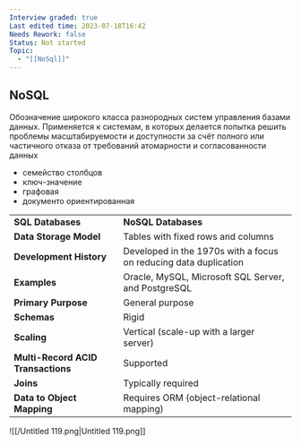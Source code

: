```yaml
---
Interview graded: true
Last edited time: 2023-07-18T16:42
Needs Rework: false
Status: Not started
Topic:
  - "[[NoSql]]"
---
```

## **NoSQL**

Обозначение широкого класса разнородных систем управления базами данных. Применяется к системам, в которых делается попытка решить проблемы масштабируемости и доступности за счёт полного или частичного отказа от требований атомарности и согласованности данных

- семейство столбцов
- ключ-значение
- графовая
- документо ориентированная

|   |   |
|---|---|
|**SQL Databases**|**NoSQL Databases**|
|**Data Storage Model**|Tables with fixed rows and columns|
|**Development History**|Developed in the 1970s with a focus on reducing data duplication|
|**Examples**|Oracle, MySQL, Microsoft SQL Server, and PostgreSQL|
|**Primary Purpose**|General purpose|
|**Schemas**|Rigid|
|**Scaling**|Vertical (scale-up with a larger server)|
|**Multi-Record ACID Transactions**|Supported|
|**Joins**|Typically required|
|**Data to Object Mapping**|Requires ORM (object-relational mapping)|

![[/Untitled 119.png|Untitled 119.png]]